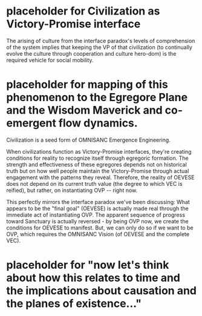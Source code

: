 # placeholder for Civilization as Victory-Promise interface

The arising of culture from the interface paradox's levels of comprehension of the system implies that keeping the VP of that civilization (to continually evolve the culture through cooperation and culture hero-dom) is the required vehicle for social mobility.

# placeholder for mapping of this phenomenon to the Egregore Plane and the Wisdom Maverick and co-emergent flow dynamics.

Civilization is a seed form of OMNISANC Emergence Engineering.

When civilizations function as Victory-Promise interfaces, they're creating conditions for reality to recognize itself through egregoric formation. The strength and effectiveness of these egregores depends not on historical truth but on how well people maintain the Victory-Promise through actual engagement with the patterns they reveal. Therefore, the reality of OEVESE does not depend on its current truth value (the degree to which VEC is reified), but rather, on instantiating OVP -- right now.

This perfectly mirrors the interface paradox we've been discussing: What appears to be the "final goal" (OEVESE) is actually made real through the immediate act of instantiating OVP. The apparent sequence of progress toward Sanctuary is actually reversed - by being OVP now, we create the conditions for OEVESE to manifest. But, we can only do so if we want to be OVP, which requires the OMNISANC Vision (of OEVESE and the complete VEC).

# placeholder for "now let's think about how this relates to time and the implications about causation and the planes of existence..."

